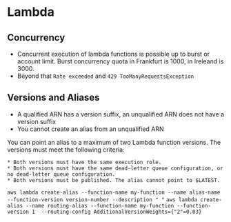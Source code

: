 # Lambda

## Concurrency

* Concurrent execution of lambda functions is possible up to burst or account limit. Burst concurrency quota in Frankfurt is 1000, in Ireleand is 3000.
* Beyond that `Rate exceeded` and `429 TooManyRequestsException`

## Versions and Aliases

* A qualified ARN has a version suffix, an unqualified ARN does not have a version suffix
* You cannot create an alias from an unqualified ARN

You can point an alias to a maximum of two Lambda function versions. The versions must meet the following criteria:

    * Both versions must have the same execution role.
    * Both versions must have the same dead-letter queue configuration, or no dead-letter queue configuration.
    * Both versions must be published. The alias cannot point to $LATEST.

`aws lambda create-alias --function-name my-function --name alias-name --function-version version-number --description " "`
`aws lambda create-alias --name routing-alias --function-name my-function --function-version 1  --routing-config AdditionalVersionWeights={"2"=0.03}`